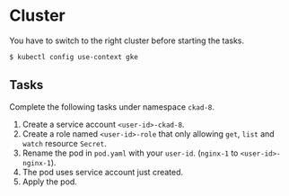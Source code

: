 # Cluster

You have to switch to the right cluster before starting the tasks.

```bash
$ kubectl config use-context gke
```

## Tasks

Complete the following tasks under namespace `ckad-8`.

1. Create a service account `<user-id>-ckad-8`.
2. Create a role named `<user-id>-role` that only allowing `get`, `list` and `watch` resource `Secret`.
3. Rename the pod in `pod.yaml` with your `user-id`. (`nginx-1` to `<user-id>-nginx-1`).
4. The pod uses service account just created. 
5. Apply the pod.